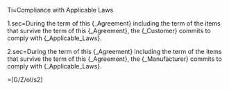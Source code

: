Ti=Compliance with Applicable Laws

1.sec=During the term of this {_Agreement} including the term of the items that survive the term of this {_Agreement}, the {_Customer} commits to comply with {_Applicable_Laws}. 

2.sec=During the term of this {_Agreement} including the term of the items that survive the term of this {_Agreement}, the {_Manufacturer} commits to comply with {_Applicable_Laws}. 

=[G/Z/ol/s2]

